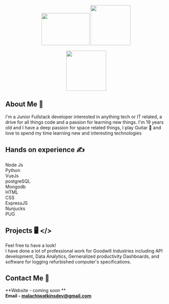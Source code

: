 <p align='center'>
  <img src='https://upload.wikimedia.org/wikipedia/commons/thumb/d/d9/Node.js_logo.svg/2560px-Node.js_logo.svg.png'  style="width:150px;height:100px;">
  <img src='https://cdn.iconscout.com/icon/free/png-512/python-14-569257.png' width="125" height="125">
</p>
<p align='center'>
  <img src='https://upload.wikimedia.org/wikipedia/commons/thumb/9/95/Vue.js_Logo_2.svg/1184px-Vue.js_Logo_2.svg.png' width="125" height="125">
</p>

## About Me 📝
I'm a Junior Fullstack developer interested in anything tech or IT related, a drive for all things code and a passion for learning new things. I'm
19 years old and I have a deep passion for space related things, I play Guitar 🎸 and love to spend my time learning new and interesting technologies

## Hands on experience ✍️
Node Js <br>
Python <br>
VueJs <br>
postgreSQL <br>
Mongodb <br>
HTML <br>
CSS <br>
ExpressJS <br>
Nunjucks <br>
PUG <br>

## Projects 🖥️ </>
Feel free to have a look! <br>
I have done a lot of professional work for Goodwill Industries including API development, Data Analytics, Gerneralized productivity Dashboards, and software for logging refurbished computer's specifications.

## Contact Me 📱
**Website - coming soon ** <br>
**Email - [malachiwatkinsdev@gmail.com](mailto:malachiwatkinsdev@gmail.com)** <br>
